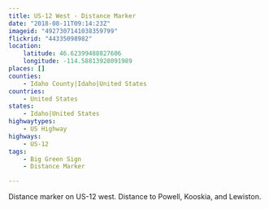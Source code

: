 ```yaml
---
title: US-12 West - Distance Marker
date: "2018-08-11T09:14:23Z"
imageid: "4927307141038359799"
flickrid: "44335098982"
location:
    latitude: 46.62399488827606
    longitude: -114.58813928091989
places: []
counties:
    - Idaho County|Idaho|United States
countries:
    - United States
states:
    - Idaho|United States
highwaytypes:
    - US Highway
highways:
    - US-12
tags:
    - Big Green Sign
    - Distance Marker

---
```

Distance marker on US-12 west.  Distance to Powell, Kooskia, and Lewiston.
